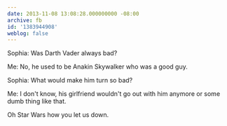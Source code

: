 ```yaml
---
date: 2013-11-08 13:08:28.000000000 -08:00
archive: fb
id: '1383944908'
weblog: false
---
```


Sophia: Was Darth Vader always bad?

Me: No, he used to be Anakin Skywalker who was a good guy. 

Sophia: What would make him turn so bad?

Me: I don't know, his girlfriend wouldn't go out with him anymore or some dumb thing like that. 

Oh Star Wars how you let us down.
